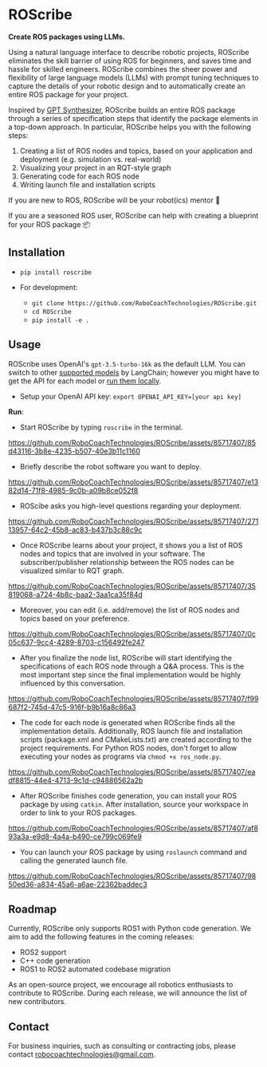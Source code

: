 # ROScribe

**Create ROS packages using LLMs.**

Using a natural language interface to describe robotic projects, ROScribe eliminates the skill barrier of using ROS for beginners, and saves time and hassle for skilled engineers. ROScribe combines the sheer power and flexibility of large language models (LLMs) with prompt tuning techniques to capture the details of your robotic design and to automatically create an entire ROS package for your project.

Inspired by [GPT Synthesizer](https://github.com/RoboCoachTechnologies/GPT-Synthesizer), ROScribe builds an entire ROS package through a series of specification steps that identify the package elements in a top-down approach. In particular, ROScribe helps you with the following steps:

1. Creating a list of ROS nodes and topics, based on your application and deployment (e.g. simulation vs. real-world)
2. Visualizing your project in an RQT-style graph
3. Generating code for each ROS node
4. Writing launch file and installation scripts

If you are new to ROS, ROScribe will be your robot(ics) mentor 🤖️

If you are a seasoned ROS user, ROScribe can help with creating a blueprint for your ROS package 📦️

## Installation

- `pip install roscribe`

- For development:
  - `git clone https://github.com/RoboCoachTechnologies/ROScribe.git`
  - `cd ROScribe`
  - `pip install -e .`

## Usage

ROScribe uses OpenAI's `gpt-3.5-turbo-16k` as the default LLM. You can switch to other [supported models](https://python.langchain.com/docs/integrations/llms/) by LangChain; however you might have to get the API for each model or [run them locally](https://python.langchain.com/docs/integrations/llms/huggingface_pipelines).

- Setup your OpenAI API key: `export OPENAI_API_KEY=[your api key]`

**Run**:

- Start ROScribe by typing `roscribe` in the terminal.

https://github.com/RoboCoachTechnologies/ROScribe/assets/85717407/85d43116-3b8e-4235-b507-40e3b11c1160

- Briefly describe the robot software you want to deploy.

https://github.com/RoboCoachTechnologies/ROScribe/assets/85717407/e1382d14-71f8-4985-9c0b-a09b8ce052f8

- ROScibe asks you high-level questions regarding your deployment.

https://github.com/RoboCoachTechnologies/ROScribe/assets/85717407/27113957-64c2-45b8-ac83-b437b3c88c9c

- Once ROScribe learns about your project, it shows you a list of ROS nodes and topics that are involved in your software. The subscriber/publisher relationship between the ROS nodes can be visualized similar to RQT graph.

https://github.com/RoboCoachTechnologies/ROScribe/assets/85717407/35819068-a724-4b8c-baa2-3aa1ca35f84d

- Moreover, you can edit (i.e. add/remove) the list of ROS nodes and topics based on your preference.

https://github.com/RoboCoachTechnologies/ROScribe/assets/85717407/0c05c637-9cc4-4289-8703-c156492fe247

- After you finalize the node list, ROScribe will start identifying the specifications of each ROS node through a Q&A process. This is the most important step since the final implementation would be highly influenced by this conversation.

https://github.com/RoboCoachTechnologies/ROScribe/assets/85717407/f99687f2-745d-47c5-916f-b9b16a8c86a3

- The code for each node is generated when ROScribe finds all the implementation details. Additionally, ROS launch file and installation scripts (package.xml and CMakeLists.txt) are created according to the project requirements. For Python ROS nodes, don't forget to allow executing your nodes as programs via `chmod +x ros_node.py`.

https://github.com/RoboCoachTechnologies/ROScribe/assets/85717407/eadf8815-44e4-4713-9c1d-c94886562a2b

- After ROScribe finishes code generation, you can install your ROS package by using `catkin`. After installation, source your workspace in order to link to your ROS packages.

https://github.com/RoboCoachTechnologies/ROScribe/assets/85717407/af893a3a-e9d8-4a4a-b490-ce799c069fe9

- You can launch your ROS package by using `roslaunch` command and calling the generated launch file.

https://github.com/RoboCoachTechnologies/ROScribe/assets/85717407/9850ed36-a834-45a6-a6ae-22362baddec3

## Roadmap

Currently, ROScribe only supports ROS1 with Python code generation. We aim to add the following features in the coming releases:
- ROS2 support
- C++ code generation
- ROS1 to ROS2 automated codebase migration

As an open-source project, we encourage all robotics enthusiasts to contribute to ROScribe. During each release, we will announce the list of new contributors.

## Contact

For business inquiries, such as consulting or contracting jobs, please contact robocoachtechnologies@gmail.com. 

